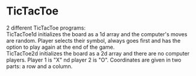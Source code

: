 # TicTacToe
2 different TicTacToe programs:  
TicTacToe1d initializes the board as a 1d array and the computer's moves are random. Player selects their symbol, always goes first and has the option to play again at the end of the game.  
TicTacToe2d initializes the board as a 2d array and there are no computer players. Player 1 is "X" nd player 2 is "O". Coordinates are given in two parts: a row and a column. 
 
